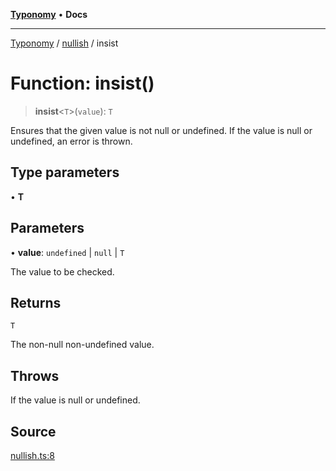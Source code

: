 [**Typonomy**](../../../README.md) • **Docs**

***

[Typonomy](../../../globals.md) / [nullish](../README.md) / insist

# Function: insist()

> **insist**\<`T`\>(`value`): `T`

Ensures that the given value is not null or undefined.
If the value is null or undefined, an error is thrown.

## Type parameters

• **T**

## Parameters

• **value**: `undefined` \| `null` \| `T`

The value to be checked.

## Returns

`T`

The non-null non-undefined value.

## Throws

If the value is null or undefined.

## Source

[nullish.ts:8](https://github.com/softcraft-development/typonomy/blob/c30f5566e83e88e3863d7deac9a23d3cd7721621/src/nullish.ts#L8)
